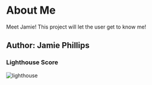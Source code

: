 # About Me
Meet Jamie! This project will let the user get to know me!

## Author: Jamie Phillips

### Lighthouse Score
![lighthouse](https://github.com/jamiephillips212/about-me/blob/main/lighthouse.png?raw=true)
